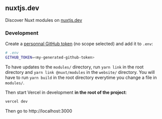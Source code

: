 ## nuxtjs.dev

Discover Nuxt modules on [nuxtjs.dev](https://nuxtjs.dev)

### Development

Create a [personnal GitHub token](https://github.com/settings/tokens) (no scope selected) and add it to `.env`:

```bash
# .env
GITHUB_TOKEN=<my-generated-github-token>
```

To have updates to the `modules/` directory, run `yarn link`  in the root directory and `yarn link @nuxt/modules` in the `website/` directory. You will have to run `yarn build` in the root directory everytime you change a file in `modules/`.

Then start Vercel in development **in the root of the project**:

```bash
vercel dev
```

Then go to http://localhost:3000
